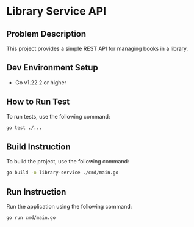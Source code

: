 # Library Service API
## Problem Description
This project provides a simple REST API for managing books in a library.

## Dev Environment Setup
- Go v1.22.2 or higher

## How to Run Test
To run tests, use the following command:
```bash
go test ./...
```

## Build Instruction
To build the project, use the following command:
```bash
go build -o library-service ./cmd/main.go
```

## Run Instruction
Run the application using the following command:
```bash
go run cmd/main.go
```
